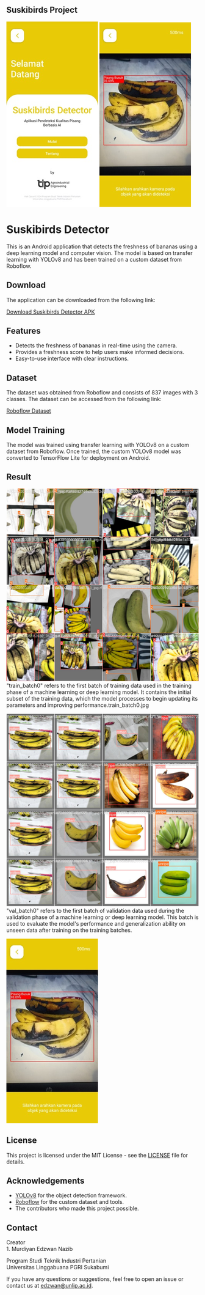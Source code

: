## Suskibirds Project

<p>
    <img src="home (1).jpeg" >
    <img src="test.jpg" >
</p>

# Suskibirds Detector

This is an Android application that detects the freshness of bananas using a deep learning model and computer vision. The model is based on transfer learning with YOLOv8 and has been trained on a custom dataset from Roboflow.

## Download

The application can be downloaded from the following link:

[Download Suskibirds Detector APK](https://drive.google.com/file/d/1nAx90cRNW7uFl48LB5bPSi6P9lzhuodu/view?usp=sharing)

## Features

- Detects the freshness of bananas in real-time using the camera.
- Provides a freshness score to help users make informed decisions.
- Easy-to-use interface with clear instructions.

## Dataset

The dataset was obtained from Roboflow and consists of 837 images with 3 classes. The dataset can be accessed from the following link:

[Roboflow Dataset](https://universe.roboflow.com/banana-7c0fs/banana-euhm9)

## Model Training

The model was trained using transfer learning with YOLOv8 on a custom dataset from Roboflow. Once trained, the custom YOLOv8 model was converted to TensorFlow Lite for deployment on Android.

## Result

  <p>
    <img src="train_batch0.jpg" >
      <train_batch0.jpg>
    "train_batch0" refers to the first batch of training data used in the training phase of a machine learning or deep learning model. It contains the initial subset of the training data, which the model processes to begin updating its parameters and improving performance.train_batch0.jpg</p>
    
          
 <p>
    <img src="val_batch0_labels.jpg" >
     <val_batch0_labels0.jpg>
     "val_batch0" refers to the first batch of validation data used during the validation phase of a machine learning or deep learning model. This batch is used to evaluate the model's performance and generalization ability on unseen data after training on the training batches.</p>

 <p>
      <img src="test.jpg" >
      <results.png">
    
  
      


## License

This project is licensed under the MIT License - see the [LICENSE](LICENSE) file for details.

## Acknowledgements

- [YOLOv8](https://github.com/ultralytics/ultralytics) for the object detection framework.
- [Roboflow](https://roboflow.com/) for the custom dataset and tools.
- The contributors who made this project possible.

## Contact

<p>Creator<br>
1. Murdiyan Edzwan Nazib<p></p>

</p>Program Studi Teknik Industri Pertanian<br>Universitas Linggabuana PGRI Sukabumi</p>


If you have any questions or suggestions, feel free to open an issue or contact us at [edzwan@unlip.ac.id](mailto:your-email@edzwan@unlip.ac.id).

